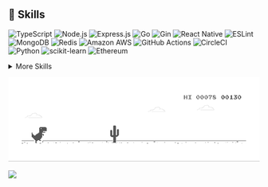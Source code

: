 
## 💼 Skills

![TypeScript](https://img.shields.io/badge/TypeScript-informational?style=flat&logo=TypeScript&logoColor=white&color=4AB197)
![Node.js](https://img.shields.io/badge/Env-Node.js-informational?style=flat&logo=node.js&logoColor=white&color=4AB197)
![Express.js](https://img.shields.io/badge/Framework-Express.js-informational?style=flat&logo=Express&logoColor=white&color=4AB197)
![Go](https://img.shields.io/badge/Go-informational?style=flat&logo=Go&logoColor=white&color=4AB197)
![Gin](https://img.shields.io/badge/Framework-Gin-informational?style=flat&logo=Gin&logoColor=white&color=4AB197)
![React Native](https://img.shields.io/badge/React_Native-informational?style=flat&logo=react&logoColor=61DAFB&color=4AB197)
![ESLint](https://img.shields.io/badge/eslint-informational?style=flat&logo=eslint&logoColor=white&color=4AB197)
![MongoDB](https://img.shields.io/badge/DB-MongoDB-informational?style=flat&logo=MongoDB&logoColor=white&color=4AB197)
![Redis](https://img.shields.io/badge/Redis-informational?style=flat&logo=redis&logoColor=white&color=4AB197)
![Amazon AWS](https://img.shields.io/badge/Amazon_AWS-informational?style=flat&logo=Amazon-AWS&logoColor=white&color=4AB197)
![GitHub Actions](https://img.shields.io/badge/GitHub_Actions-2088FF?logo=github-actions&style=flat&logoColor=white&color=4AB197)
![CircleCI](https://img.shields.io/badge/circleci-informational?style=flat&logo=circleci&logoColor=white&color=4AB197)
![Python](https://img.shields.io/badge/Python-3776AB?style=flat&logo=python&logoColor=white&color=4AB197)
![scikit-learn](https://img.shields.io/badge/scikit--learn-informational?style=flat&logo=scikit-learn&logoColor=white&color=4AB197)
![Ethereum](https://img.shields.io/badge/Ethereum-informational?style=flat&logo=Ethereum&logoColor=white&color=4AB197)

<details>
<summary>More Skills</summary>
<br>

![](https://img.shields.io/badge/Tools-Postman-informational?style=flat&logo=Postman&logoColor=white&color=4AB197)
![](https://img.shields.io/badge/Tools-GitHub-informational?style=flat&logo=GitHub&logoColor=white&color=4AB197)
![](https://img.shields.io/badge/Tools-GitLab-informational?style=flat&logo=GitLab&logoColor=white&color=4AB197)

</details>

![image](https://github.com/NilPuig/NilPuig/blob/main/dino.gif)

<p align="left">
<a href="https://github.com/NilPuig">
<img height="180em" src="https://github-readme-stats-eight-theta.vercel.app/api?username=NilPuig&show_icons=true&theme=algolia&include_all_commits=true&count_private=true"/>
<!-- <img height="180em" src="https://github-readme-stats-eight-theta.vercel.app/api/top-langs/?username=NilPuig&layout=compact&theme=algolia"/> -->
</a>  
</p>
 
